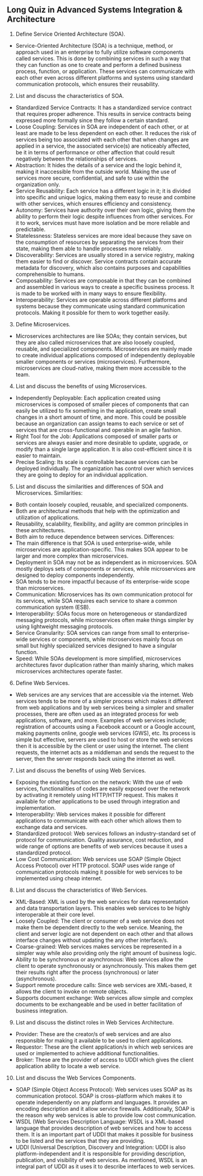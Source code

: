## Long Quiz in Advanced Systems Integration & Architecture
1. Define Service Oriented Architecture (SOA).
- Service-Oriented Architecture (SOA) is a technique, method, or approach used in an enterprise to fully utilize software components called services. This is done by combining services in such a way that they can function as one to create and perform a defined business process, function, or application. These services can communicate with each other even across different platforms and systems using standard communication protocols, which ensures their reusability.

2. List and discuss the characteristics of SOA.
- Standardized Service Contracts: It has a standardized service contract that requires proper adherence. This results in service contracts being expressed more formally since they follow a certain standard.
- Loose Coupling: Services in SOA are independent of each other, or at least are made to be less dependent on each other. It reduces the risk of services being too associated with each other that when changes are applied in a service, the associated service(s) are noticeably affected, be it in terms of performance or other affection that could result negatively between the relationships of services.
- Abstraction: It hides the details of a service and the logic behind it, making it inaccessible from the outside world. Making the use of services more secure, confidential, and safe to use within the organization only.
- Service Reusability: Each service has a different logic in it; it is divided into specific and unique logics, making them easy to reuse and combine with other services, which ensures efficiency and consistency.
- Autonomy: Services have authority over their own logic, giving them the ability to perform their logic despite influences from other services. For it to work, services must have more isolation and be more reliable and predictable.
- Statelessness: Stateless services are more ideal because they save on the consumption of resources by separating the services from their state, making them able to handle processes more reliably.
- Discoverability: Services are usually stored in a service registry, making them easier to find or discover. Service contracts contain accurate metadata for discovery, which also contains purposes and capabilities comprehensible to humans.
- Composability: Services are composable in that they can be combined and assembled in various ways to create a specific business process. It is made to be worked with in many ways to ensure flexibility.
- Interoperability: Services are operable across different platforms and systems because they communicate using standard communication protocols. Making it possible for them to work together easily.

3. Define Microservices.
- Microservices architectures are like SOAs; they contain services, but they are also called microservices that are also loosely coupled, reusable, and specialized components. Microservices are mainly made to create individual applications composed of independently deployable smaller components or services (microservices). Furthermore, microservices are cloud-native, making them more accessible to the team.

4. List and discuss the benefits of using Microservices.
- Independently Deployable: Each application created using microservices is composed of smaller pieces of components that can easily be utilized to fix something in the application, create small changes in a short amount of time, and more. This could be possible because an organization can assign teams to each service or set of services that are cross-functional and operable in an agile fashion.
- Right Tool for the Job: Applications composed of smaller parts or services are always easier and more desirable to update, upgrade, or modify than a single large application. It is also cost-efficient since it is easier to maintain.
- Precise Scaling: Its scale is controllable because services can be deployed individually. The organization has control over which services they are going to deploy for an individual application.

5. List and discuss the similarities and differences of SOA and Microservices.
Similarities:
- Both contain loosely coupled, reusable, and specialized components.
- Both are architectural methods that help with the optimization and utilization of applications.
- Reusability, scalability, flexibility, and agility are common principles in these architectures.
- Both aim to reduce dependence between services.
Differences:
- The main difference is that SOA is used enterprise-wide, while microservices are application-specific. This makes SOA appear to be larger and more complex than microservices.
- Deployment in SOA may not be as independent as in microservices. SOA mostly deploys sets of components or services, while microservices are designed to deploy components independently.
- SOA tends to be more impactful because of its enterprise-wide scope than microservices.
- Communication: Microservices has its own communication protocol for its services, while SOA requires each service to share a common communication system (ESB).
- Interoperability: SOAs focus more on heterogeneous or standardized messaging protocols, while microservices often make things simpler by using lightweight messaging protocols.
- Service Granularity: SOA services can range from small to enterprise-wide services or components, while microservices mainly focus on small but highly specialized services designed to have a singular function.
- Speed: While SOAs development is more simplified, microservices architectures favor duplication rather than mainly sharing, which makes microservices architectures operate faster.

6. Define Web Services.
- Web services are any services that are accessible via the internet. Web services tends to be more of a simpler process which makes it different from web applications and by web services being a simpler and smaller processes, there are often used as an integrated process for web applications, software, and more. Examples of web services include; registration of accounts using a Facebook account or a Google account, making payments online, google web services (GWS), etc. Its process is simple but effective, servers are used to host or store the web services then it is accessible by the client or user using the internet. The client requests, the internet acts as a middleman and sends the request to the server, then the server responds back using the internet as well.

7. List and discuss the benefits of using Web Services.
- Exposing the existing function on the network: With the use of web services, functionalities of codes are easily exposed over the network by activating it remotely using HTTP/HTTP request. This makes it available for other applications to be used through integration and implementation.
- Interoperability: Web services makes it possible for different applications to communicate with each other which allows them to exchange data and services.
- Standardized protocol: Web services follows an industry-standard set of protocol for communication. Quality assurance, cost reduction, and wide range of options are benefits of web services because it uses a standardized protocol.
- Low Cost Communication: Web services use SOAP (Simple Object Access Protocol) over HTTP protocol. SOAP uses wide range of communication protocols making it possible for web services to be implemented using cheap internet.

8. List and discuss the characteristics of Web Services.
- XML-Based: XML is used by the web services for data representation and data transportation layers. This enables web services to be highly interoperable at their core level.
- Loosely Coupled: The client or consumer of a web service does not make them be dependent directly to the web service. Meaning, the client and server logic are not dependent on each other and that allows interface changes without updating the any other interface/s.
- Coarse-grained: Web services makes services be represented in a simpler way while also providing only the right amount of business logic.
- Ability to be synchronous or asynchronous: Web services allow the client to operate synchronously or asynchronously. This makes them get their results right after the process (synchronous) or later (asynchronous).
- Support remote procedure calls: Since web services are XML-based, it allows the client to invoke on remote objects.
- Supports document exchange: Web services allow simple and complex documents to be exchangeable and be used in better facilitation of business integration.

9. List and discuss the distinct roles in Web Services Architecture.
- Provider: These are the creator/s of web services and are also responsible for making it available to be used to client applications.
- Requestor: These are the client application/s in which web services are used or implemented to achieve additional functionalities.
- Broker: These are the provider of access to UDDI which gives the client application ability to locate a web service.

10. List and discuss the Web Services Components.
- SOAP (Simple Object Access Protocol): Web services uses SOAP as its communication protocol. SOAP is cross-platform which makes it to operate independently on any platform and languages. It provides an encoding description and it allow service firewalls. Additionally, SOAP is the reason why web services is able to provide low cost communication.
- WSDL (Web Services Description Language: WSDL is a XML-based language that provides description of web services and how to access them. It is an important part of UDDI that makes it possible for business to be listed and the services that they are providing.
- UDDI (Universal Description, Discovery and Integration: UDDI is also platform-independent and it is responsible for providing description, publication, and visibility of web services. As mentioned, WSDL is an integral part of UDDI as it uses it to describe interfaces to web services.
